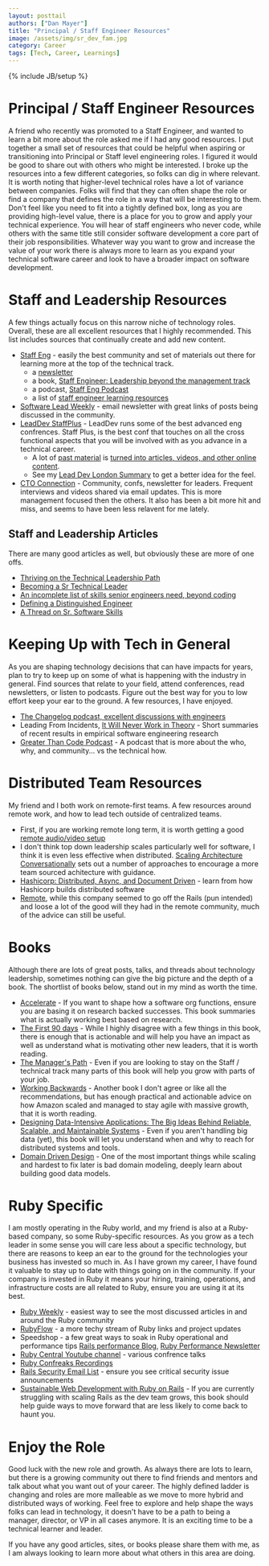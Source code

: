 ```yaml
---
layout: posttail
authors: ["Dan Mayer"]
title: "Principal / Staff Engineer Resources"
image: /assets/img/sr_dev_fam.jpg
category: Career
tags: [Tech, Career, Learnings]
---
```


{% include JB/setup %}

# Principal / Staff Engineer Resources

A friend who recently was promoted to a Staff Engineer, and wanted to learn a bit more about the role asked me if I had any good resources. I put together a small set of resources that could be helpful when aspiring or transitioning into Principal or Staff level engineering roles. I figured it would be good to share out with others who might be interested. I broke up the resources into a few different categories, so folks can dig in where relevant. It is worth noting that higher-level technical roles have a lot of variance between companies. Folks will find that they can often shape the role or find a company that defines the role in a way that will be interesting to them. Don't feel like you need to fit into a tightly defined box, long as you are providing high-level value, there is a place for you to grow and apply your technical experience. You will hear of staff engineers who never code, while others with the same title still consider software development a core part of their job responsibilities. Whatever way you want to grow and increase the value of your work there is always more to learn as you expand your technical software career and look to have a broader impact on software development.

# Staff and Leadership Resources

A few things actually focus on this narrow niche of technology roles. Overall, these are all excellent resources that I highly recommended.
This list includes sources that continually create and add new content.

* [Staff Eng](https://staffeng.com/) - easily the best community and set of materials out there for learning more at the top of the technical track.
  * a [newsletter](https://staffeng.com/)
  * a book, [Staff Engineer: Leadership beyond the management track](https://staffeng.com/book)
  * a podcast, [Staff Eng Podcast](https://podcast.staffeng.com/)
  * a list of [staff engineer learning resources](https://staffeng.com/guides/learning-materials)
* [Software Lead Weekly](https://softwareleadweekly.com/) - email newsletter with great links of posts being discussed in the community.
* [LeadDev StaffPlus](https://leaddev.com/staffpluslive) - LeadDev runs some of the best advanced eng confrences. Staff Plus, is the best conf that touches on all the cross functional aspects that you will be involved with as you advance in a technical career.
  * A lot of [past material](https://www.youtube.com/watch?v=7-ELnjgbS-o) is [turned into articles, videos, and other online content](https://leaddev.com/events/influencing-without-management-authority-senior-individual-contributor).
  * See my [Lead Dev London Summary](https://www.mayerdan.com/programming/2018/07/18/lead-dev-conf-london) to get a better idea for the feel.
* [CTO Connection](https://www.ctoconnection.com/) - Community, confs, newsletter for leaders. Frequent interviews and videos shared via email updates. This is more management focused then the others. It also has been a bit more hit and miss, and seems to have been less relavent for me lately.


## Staff and Leadership Articles

There are many good articles as well, but obviously these are more of one offs.

* [Thriving on the Technical Leadership Path](https://keavy.com/work/thriving-on-the-technical-leadership-path/)
* [Becoming a Sr Technical Leader](https://blog.coinbase.com/on-becoming-a-senior-technical-leader-14106f1383b8)
* [An incomplete list of skills senior engineers need, beyond coding](https://skamille.medium.com/an-incomplete-list-of-skills-senior-engineers-need-beyond-coding-8ed4a521b29f)
* [Defining a Distinguished Engineer](https://blog.jessfraz.com/post/defining-a-distinguished-engineer/)
* [A Thread on Sr. Software Skills](https://twitter.com/norootcause/status/1475518692041510915?t=5Ee9lvL9tC269L8LyIuigw&s=19)

# Keeping Up with Tech in General

As you are shaping technology decisions that can have impacts for years, plan to try to keep up on some of what is happening with the industry in general. Find sources that relate to your field, attend conferences, read newsletters, or listen to podcasts. Figure out the best way for you to low effort keep your ear to the ground. A few resources, I have enjoyed.

* [The Changelog podcast, excellent discussions with engineers](https://changelog.com/podcast)  
* Leading From Incidents, [It Will Never Work in Theory](https://neverworkintheory.org/) - Short summaries of recent results in empirical software engineering research
* [Greater Than Code Podcast](https://www.greaterthancode.com/) - A podcast that is more about the who, why, and community... vs the technical how.

# Distributed Team Resources

My friend and I both work on remote-first teams. A few resources around remote work, and how to lead tech outside of centralized teams.

* First, if you are working remote long term, it is worth getting a good [remote audio/video setup](https://olivierlacan.com/posts/high-fidelity-remote-communication/)
* I don't think top down leadership scales particularly well for software, I think it is even less effective when distributed. [Scaling Architecture Conversationally](https://martinfowler.com/articles/scaling-architecture-conversationally.html) sets out a number of approaches to encourage a more team sourced achitecture with guidance. 
* [Hashicorp: Distributed, Async, and Document Driven](https://works.hashicorp.com/) - learn from how Hashicorp builds distributed software
* [Remote](https://www.amazon.com/Remote-Office-Required-Jason-Fried-ebook), while this company seemed to go off the Rails (pun intended) and loose a lot of the good will they had in the remote community, much of the advice can still be useful.

# Books

Although there are lots of great posts, talks, and threads about technology leadership, sometimes nothing can give the big picture and the depth of a book. The shortlist of books below, stand out in my mind as worth the time.

* [Accelerate](https://www.amazon.com/Accelerate-Software-Performing-Technology-Organizations-ebook/dp/B07B9F83WM/ref=tmm_kin_swatch_0?_encoding=UTF8&qid=&sr=) - If you want to shape how a software org functions, ensure you are basing it on research backed successes. This book summaries what is actually working best based on research.
* [The First 90 days](https://www.amazon.com/First-Days-Updated-Expanded-Strategies-ebook/dp/B00B6U63ZE/) - While I highly disagree with a few things in this book, there is enough that is actionable and will help you have an impact as well as understand what is motivating other new leaders, that it is worth reading.
* [The Manager's Path](https://www.amazon.com/Managers-Path-Leaders-Navigating-Growth-ebook/dp/B06XP3GJ7F/) - Even if you are looking to stay on the Staff / technical track many parts of this book will help you grow with parts of your job.
* [Working Backwards](https://www.amazon.com/Working-Backwards-Insights-Stories-Secrets-ebook/dp/B08BYCQBZN) - Another book I don't agree or like all the recommendations, but has enough practical and actionable advice on how Amazon scaled and managed to stay agile with massive growth, that it is worth reading.
* [Designing Data-Intensive Applications: The Big Ideas Behind Reliable, Scalable, and Maintainable Systems](https://www.amazon.com/Designing-Data-Intensive-Applications-Reliable-Maintainable-ebook/dp/B06XPJML5D/) - Even if you aren't handling big data (yet), this book will let you understand when and why to reach for distributed systems and tools.
* [Domain Driven Design](https://www.amazon.com/Domain-Driven-Design-Tackling-Complexity-Software-ebook-dp-B00794TAUG/dp/B00794TAUG/ref=mt_other?_encoding=UTF8&me=&qid=1640219028) - One of the most important things while scaling and hardest to fix later is bad domain modeling, deeply learn about building good data models.

# Ruby Specific

I am mostly operating in the Ruby world, and my friend is also at a Ruby-based company, so some Ruby-specific resources. As you grow as a tech leader in some sense you will care less about a specific technology, but there are reasons to keep an ear to the ground for the technologies your business has invested so much in. As I have grown my career, I have found it valuable to stay up to date with things going on in the community. If your company is invested in Ruby it means your hiring, training, operations, and infrastructure costs are all related to Ruby, ensure you are using it at its best.

* [Ruby Weekly](https://rubyweekly.com/) - easiest way to see the most discussed articles in and around the Ruby community
* [RubyFlow](https://rubyflow.com/) - a more techy stream of Ruby links and project updates
* Speedshop - a few great ways to soak in Ruby operational and performance tips [Rails performance Blog](https://www.speedshop.co/blog/), [Ruby Performance Newsletter](https://speedshop.us11.list-manage.com/subscribe?u=1aa0f43522f6d9ef96d1c5d6f&id=840412962b)
* [Ruby Central Youtube channel](https://www.youtube.com/channel/UCpFXaEz3vKJ45XjW5m5pbow) - various confrence talks
* [Ruby Confreaks Recordings](https://www.youtube.com/results?search_query=confreaks+ruby)
* [Rails Security Email List](https://groups.google.com/g/rubyonrails-security) - ensure you see critical security issue announcements
* [Sustainable Web Development with Ruby on Rails](https://sustainable-rails.com/) - If you are currently struggling with scaling Rails as the dev team grows, this book should help guide ways to move forward that are less likely to come back to haunt you.

# Enjoy the Role

Good luck with the new role and growth. As always there are lots to learn, but there is a growing community out there to find friends and mentors and talk about what you want out of your career. The highly defined ladder is changing and roles are more malleable as we move to more hybrid and distributed ways of working. Feel free to explore and help shape the ways folks can lead in technology, it doesn't have to be a path to being a manager, director, or VP in all cases anymore. It is an exciting time to be a technical learner and leader.

If you have any good articles, sites, or books please share them with me, as I am always looking to learn more about what others in this area are doing.